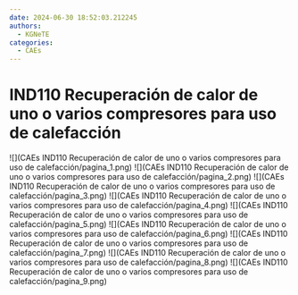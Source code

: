 ```yaml
---
date: 2024-06-30 18:52:03.212245
authors:
  - KGNeTE
categories:
  - CAEs
---
```

# IND110 Recuperación de calor de uno o varios compresores para uso de calefacción
![](CAEs IND110 Recuperación de calor de uno o varios compresores para uso de calefacción/pagina_1.png)
![](CAEs IND110 Recuperación de calor de uno o varios compresores para uso de calefacción/pagina_2.png)
![](CAEs IND110 Recuperación de calor de uno o varios compresores para uso de calefacción/pagina_3.png)
![](CAEs IND110 Recuperación de calor de uno o varios compresores para uso de calefacción/pagina_4.png)
![](CAEs IND110 Recuperación de calor de uno o varios compresores para uso de calefacción/pagina_5.png)
![](CAEs IND110 Recuperación de calor de uno o varios compresores para uso de calefacción/pagina_6.png)
![](CAEs IND110 Recuperación de calor de uno o varios compresores para uso de calefacción/pagina_7.png)
![](CAEs IND110 Recuperación de calor de uno o varios compresores para uso de calefacción/pagina_8.png)
![](CAEs IND110 Recuperación de calor de uno o varios compresores para uso de calefacción/pagina_9.png)

